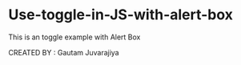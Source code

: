 # Use-toggle-in-JS-with-alert-box
This is an toggle example with Alert Box


CREATED BY : Gautam Juvarajiya
